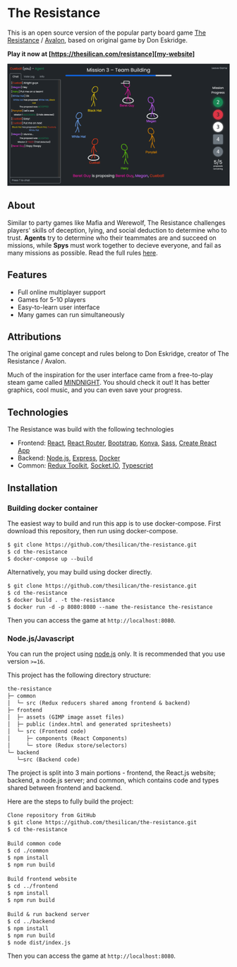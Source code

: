 # The Resistance

This is an open source version of the popular party board game [The Resistance][resistance-game] / [Avalon][avalon-game], based on original game by Don Eskridge.

**Play it now at [https://thesilican.com/resistance][my-website]**

![Example Gameplay](./doc/demo.png)

## About

Similar to party games like Mafia and Werewolf, The Resistance challenges players' skills of deception, lying, and social deduction to determine who to trust. **Agents** try to determine who their teammates are and succeed on missions, while **Spys** must work together to decieve everyone, and fail as many missions as possible. Read the full rules [here][rules].

## Features

- Full online multiplayer support
- Games for 5-10 players
- Easy-to-learn user interface
- Many games can run simultaneously

## Attributions

The original game concept and rules belong to Don Eskridge, creator of The Resistance / Avalon.

Much of the inspiration for the user interface came from a free-to-play steam game called [MINDNIGHT][mindnight]. You should check it out! It has better graphics, cool music, and you can even save your progress.

## Technologies

The Resistance was build with the following technologies

- Frontend: [React][react], [React Router][react-router], [Bootstrap][bootstrap], [Konva][konva], [Sass][sass], [Create React App][cra]
- Backend: [Node.js][nodejs], [Express][express], [Docker][docker]
- Common: [Redux Toolkit][redux-toolkit], [Socket.IO][socketio], [Typescript][typescript]

## Installation

### Building docker container

The easiest way to build and run this app is to use docker-compose. First download this repository, then run using docker-compose.

```
$ git clone https://github.com/thesilican/the-resistance.git
$ cd the-resistance
$ docker-compose up --build
```

Alternatively, you may build using docker directly.

```
$ git clone https://github.com/thesilican/the-resistance.git
$ cd the-resistance
$ docker build . -t the-resistance
$ docker run -d -p 8080:8080 --name the-resistance the-resistance
```

Then you can access the game at `http://localhost:8080`.

### Node.js/Javascript

You can run the project using [node.js][nodejs] only. It is recommended that you use version `>=16`.

This project has the following directory structure:

```
the-resistance
├─ common
│  └─ src (Redux reducers shared among frontend & backend)
├─ frontend
│  ├─ assets (GIMP image asset files)
│  ├─ public (index.html and generated spritesheets)
│  └─ src (Frontend code)
│     ├─ components (React Components)
│     └─ store (Redux store/selectors)
└─ backend
   └─src (Backend code)
```

The project is split into 3 main portions - frontend, the React.js website; backend, a node.js server; and common, which contains code and types shared between frontend and backend.

Here are the steps to fully build the project:

```
Clone repository from GitHub
$ git clone https://github.com/thesilican/the-resistance.git
$ cd the-resistance

Build common code
$ cd ./common
$ npm install
$ npm run build

Build frontend website
$ cd ../frontend
$ npm install
$ npm run build

Build & run backend server
$ cd ../backend
$ npm install
$ npm run build
$ node dist/index.js
```

Then you can access the game at `http://localhost:8080`.

[my-website]: https://thesilican.com/resistance/
[rules]: http://thesilican.com/resistance/how-to-play
[resistance-game]: https://en.wikipedia.org/wiki/The_Resistance_(game)
[avalon-game]: https://en.wikipedia.org/wiki/The_Resistance_(game)#Avalon_variant
[resistance-amazon]: https://www.amazon.com/The-Resistance-Dystopian-Universe/dp/B008A2BA8G
[avalon-amazon]: https://www.amazon.com/Resistance-Avalon-Social-Deduction-Game/dp/B009SAAV0C
[mindnight]: http://www.mindnightgame.com/
[react]: https://reactjs.org/
[react-router]: https://reactrouter.com/
[bootstrap]: https://getbootstrap.com/
[konva]: https://konvajs.org/
[sass]: https://sass-lang.com/
[typescript]: https://www.typescriptlang.org/
[cra]: https://create-react-app.dev/
[nodejs]: https://nodejs.org
[express]: http://expressjs.com/
[socketio]: https://socket.io/
[docker]: https://www.docker.com/
[get-docker]: https://docs.docker.com/get-docker/
[redux-toolkit]: https://redux-toolkit.js.org/
[cc-license]: https://creativecommons.org/licenses/by/4.0/
